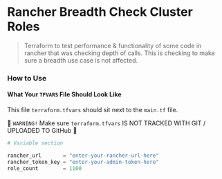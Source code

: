 # Rancher Breadth Check Cluster Roles

> Terraform to test performance & functionality of some code in rancher that was checking depth of calls. This is checking to make sure a breadth use case is not affected.

### How to Use

#### What Your `TFVARS` File Should Look Like

This file `terraform.tfvars` should sit next to the `main.tf` file.

🚨 `WARNING!` Make sure `terraform.tfvars` IS NOT TRACKED WITH GIT / UPLOADED TO GitHub 🚨

```tf
# Variable section

rancher_url       = "enter-your-rancher-url-here"
rancher_token_key = "enter-your-admin-token-here"
role_count        = 1100
```